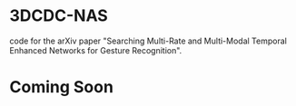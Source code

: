 # 3DCDC-NAS
code for the arXiv paper "Searching Multi-Rate and Multi-Modal Temporal Enhanced Networks for Gesture Recognition".

# Coming Soon
